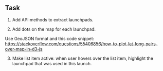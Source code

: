 ## Task

1. Add API methods to extract launchpads.

2. Add dots on the map for each launchpad.

  Use GeoJSON format and this code snippet:
  https://stackoverflow.com/questions/55406856/how-to-plot-lat-long-pairs-over-map-in-d3-js

3. Make list item active: when user hovers over the list item, highlight the launchpad that was used in this launch.
